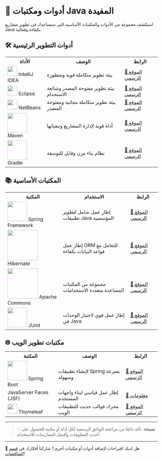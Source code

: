 # 🧰 أدوات ومكتبات Java المفيدة

استكشف مجموعة من الأدوات والمكتبات الأساسية التي ستساعدك في تطوير مشاريع Java بكفاءة وفعالية.

## 🛠️ أدوات التطوير الرئيسية

<table>
  <tr>
    <th>الأداة</th>
    <th>الوصف</th>
    <th>الرابط</th>
  </tr>
  <tr>
    <td><img src="https://upload.wikimedia.org/wikipedia/commons/thumb/9/9c/IntelliJ_IDEA_Icon.svg/64px-IntelliJ_IDEA_Icon.svg.png" width="32"> IntelliJ IDEA</td>
    <td>بيئة تطوير متكاملة قوية ومتطورة</td>
    <td><a href="https://www.jetbrains.com/idea/">🔗 الموقع الرسمي</a></td>
  </tr>
  <tr>
    <td><img src="https://upload.wikimedia.org/wikipedia/commons/thumb/d/d0/Eclipse-Luna-Logo.svg/64px-Eclipse-Luna-Logo.svg.png" width="32"> Eclipse</td>
    <td>بيئة تطوير مفتوحة المصدر وشائعة الاستخدام</td>
    <td><a href="https://www.eclipse.org/">🔗 الموقع الرسمي</a></td>
  </tr>
  <tr>
    <td><img src="https://netbeans.apache.org/_/images/apache-netbeans.svg" width="32"> NetBeans</td>
    <td>بيئة تطوير متكاملة مجانية ومفتوحة المصدر</td>
    <td><a href="https://netbeans.apache.org/">🔗 الموقع الرسمي</a></td>
  </tr>
  <tr>
    <td><img src="https://maven.apache.org/images/maven-logo-black-on-white.png" width="64"> Maven</td>
    <td>أداة قوية لإدارة المشاريع وتبعياتها</td>
    <td><a href="https://maven.apache.org/">🔗 الموقع الرسمي</a></td>
  </tr>
  <tr>
    <td><img src="https://gradle.com/wp-content/uploads/2023/09/LOGO-GRADLE-HZ_RGB-REV.svg" width="64"> Gradle</td>
    <td>نظام بناء مرن وقابل للتوسعة</td>
    <td><a href="https://gradle.org/">🔗 الموقع الرسمي</a></td>
  </tr>
</table>

## 📚 المكتبات الأساسية

<table>
  <tr>
    <th>المكتبة</th>
    <th>الاستخدام</th>
    <th>الرابط</th>
  </tr>
  <tr>
    <td><img src="https://upload.wikimedia.org/wikipedia/commons/4/44/Spring_Framework_Logo_2018.svg" width="64"> Spring Framework</td>
    <td>إطار عمل شامل لتطوير تطبيقات Java المؤسسية</td>
    <td><a href="https://spring.io/">🔗 الموقع الرسمي</a></td>
  </tr>
  <tr>
    <td><img src="https://hibernate.org/images/hibernate-logo.svg" width="100"> Hibernate</td>
    <td>إطار عمل ORM للتعامل مع قواعد البيانات بكفاءة</td>
    <td><a href="https://hibernate.org/">🔗 الموقع الرسمي</a></td>
  </tr>
  <tr>
    <td><img src="https://commons.apache.org/images/logo.png" width="100"> Apache Commons</td>
    <td>مجموعة من المكتبات المساعدة متعددة الاستخدامات</td>
    <td><a href="https://commons.apache.org/">🔗 الموقع الرسمي</a></td>
  </tr>
  <tr>
    <td><img src="https://junit.org/junit5/assets/img/junit5-logo.png" width="64"> JUnit</td>
    <td>إطار عمل قوي لاختبار الوحدات في Java</td>
    <td><a href="https://junit.org/">🔗 الموقع الرسمي</a></td>
  </tr>
</table>

## 🌐 مكتبات تطوير الويب

<table>
  <tr>
    <th>المكتبة</th>
    <th>الوصف</th>
    <th>الرابط</th>
  </tr>
  <tr>
    <td><img src="https://upload.wikimedia.org/wikipedia/commons/4/44/Spring_Framework_Logo_2018.svg" width="64"> Spring Boot</td>
    <td>لإنشاء تطبيقات Spring بسرعة وسهولة</td>
    <td><a href="https://spring.io/projects/spring-boot">🔗 الموقع الرسمي</a></td>
  </tr>
  <tr>
    <td>JavaServer Faces (JSF)</td>
    <td>إطار عمل قياسي لبناء واجهات المستخدم</td>
    <td><a href="https://www.oracle.com/java/technologies/javaserverfaces.html">🔗 معلومات</a></td>
  </tr>
  <tr>
    <td><img src="https://www.thymeleaf.org/images/thymeleaf.png" width="32"> Thymeleaf</td>
    <td>محرك قوالب حديث للتطبيقات الويب</td>
    <td><a href="https://www.thymeleaf.org/">🔗 الموقع الرسمي</a></td>
  </tr>
</table>

---

> 💡 **نصيحة**: تأكد دائمًا من مراجعة الوثائق الرسمية لكل أداة أو مكتبة للحصول على أحدث المعلومات وأفضل الممارسات للاستخدام.

---

🤔 هل لديك اقتراحات لإضافة أدوات أو مكتبات أخرى؟ شاركنا أفكارك في [قسم المناقشات](https://github.com/u4java/u4java/discussions)!
